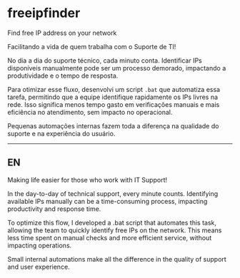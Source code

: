 # freeipfinder
Find free IP address on your network

Facilitando a vida de quem trabalha com o Suporte de TI!

No dia a dia do suporte técnico, cada minuto conta. Identificar IPs disponíveis manualmente pode ser um processo demorado, impactando a produtividade e o tempo de resposta. 

Para otimizar esse fluxo, desenvolvi um script `.bat` que automatiza essa tarefa, permitindo que a equipe identifique rapidamente os IPs livres na rede. Isso significa menos tempo gasto em verificações manuais e mais eficiência no atendimento, sem impacto no operacional. 

Pequenas automações internas fazem toda a diferença na qualidade do suporte e na experiência do usuário. 


--------
EN
--------

Making life easier for those who work with IT Support!

In the day-to-day of technical support, every minute counts. Identifying available IPs manually can be a time-consuming process, impacting productivity and response time.

To optimize this flow, I developed a .bat script that automates this task, allowing the team to quickly identify free IPs on the network. This means less time spent on manual checks and more efficient service, without impacting operations.

Small internal automations make all the difference in the quality of support and user experience.
